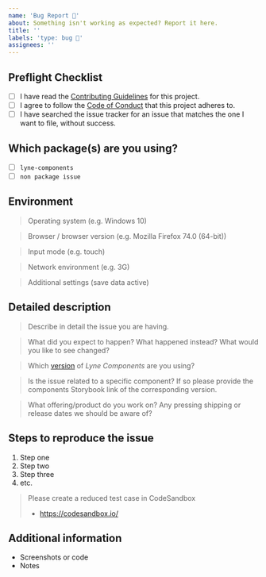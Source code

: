 ```yaml
---
name: 'Bug Report 🐛'
about: Something isn't working as expected? Report it here.
title: ''
labels: 'type: bug 🐛'
assignees: ''
---
```


<!-- Feel free to remove sections that aren't relevant.

## Title line template: [Title]: Brief description

-->

## Preflight Checklist

<!-- Please ensure you've completed the following steps by replacing [ ] with [x]-->

- [ ] I have read the [Contributing Guidelines](https://github.com/lyne-design-system/lyne-components/blob/master/CONTRIBUTING.md) for this project.
- [ ] I agree to follow the [Code of Conduct](https://github.com/lyne-design-system/lyne-components/blob/master/CODE_OF_CONDUCT.md) that this project adheres to.
- [ ] I have searched the issue tracker for an issue that matches the one I want to file, without success.

## Which package(s) are you using?

<!--
  Add an x in one of the options below, for example:
- [x] package name
-->

- [ ] `lyne-components`
- [ ] `non package issue`

## Environment

> Operating system (e.g. Windows 10)

> Browser / browser version (e.g. Mozilla Firefox 74.0 (64-bit))

> Input mode (e.g. touch)

> Network environment (e.g. 3G)

> Additional settings (save data active)

## Detailed description

> Describe in detail the issue you are having.

> What did you expect to happen? What happened instead? What would you like to
> see changed?

> Which [version](https://lyne-documentation.netlify.app/deployments/) of _Lyne Components_ are you using?

> Is the issue related to a specific component? If so please provide the components Storybook link of the corresponding version.

> What offering/product do you work on? Any pressing shipping or release dates we
> should be aware of?

## Steps to reproduce the issue

1. Step one
2. Step two
3. Step three
4. etc.

> Please create a reduced test case in CodeSandbox
>
> - https://codesandbox.io/

## Additional information

- Screenshots or code
- Notes
